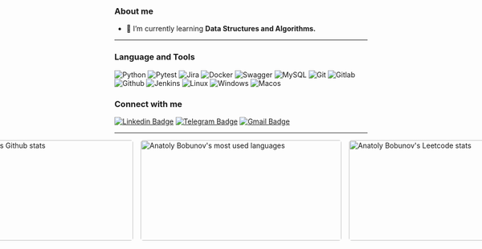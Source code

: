 ### About me

- 🌱 I’m currently learning **Data Structures and Algorithms.**
---
### Language and Tools
![Python](https://img.shields.io/badge/Python-eeeeee?style=flat&logo=python&logoColor=3776AB)
![Pytest](https://img.shields.io/badge/Pytest-eeeeee?style=flat&logo=pytest&logoColor=0A9EDC)
![Jira](https://img.shields.io/badge/Jira-eeeeee?style=flat&logo=jira&logoColor=136be1)
![Docker](https://img.shields.io/badge/Docker-eeeeee?style=flat&logo=docker&logoColor=2496ED)
![Swagger](https://img.shields.io/badge/Swagger-eeeeee?style=flat&logo=swagger)
![MySQL](https://img.shields.io/badge/MySQL-eeeeee?style=flat&logo=mysql&logoColor=00618a)
![Git](https://img.shields.io/badge/Git-eeeeee?style=flat&logo=git)
![Gitlab](https://img.shields.io/badge/Gitlab-eeeeee?style=flat&logo=gitlab)
![Github](https://img.shields.io/badge/Github-eeeeee?style=flat&logo=github)
![Jenkins](https://img.shields.io/badge/Jenkins-eeeeee?style=flat&logo=jenkins)
![Linux](https://img.shields.io/badge/Linux-eeeeee?style=flat&logo=linux)
![Windows](https://img.shields.io/badge/Windows-eeeeee?style=flat&logo=windows)
![Macos](https://img.shields.io/badge/Macos-eeeeee?style=flat&logo=macos)

### Connect with me
[![Linkedin Badge](https://img.shields.io/badge/-anatolybobunov-blue?style=flat&logo=Linkedin&logoColor=white&link=https://www.linkedin.com/in/anatolybobunov/)](https://www.linkedin.com/in/anatolybobunov/)
[![Telegram Badge](https://img.shields.io/badge/-anatoly_bobunov-white?style=flat&logo=Telegram&logoColor=blue&link=https://t.me/anatoly_bobunov)](https://t.me/anatoly_bobunov)
[![Gmail Badge](https://img.shields.io/badge/-dev.bobunov@gmail.com-red?style=flat&logo=Gmail&logoColor=white&link=mailto:dev.bobunov@gmail.com)](mailto:dev.bobunov@gmail.com)



---
<p style="display: flex; justify-content: center">
<img style="border-radius: 5px; margin-bottom: 10px" alt="Anatoly Bobunov's Github stats" width="400px" height="200px" src="https://github-readme-stats.vercel.app/api?username=AnatolyBobunov&show_icons=true&theme=default#gh-light-mode-only" />
<img style="border-radius: 5px; margin: 0 0 10px 15px;" alt="Anatoly Bobunov's most used languages" width="400px" height="200px" src="https://github-readme-stats.vercel.app/api/top-langs/?username=AnatolyBobunov&layout=compact" />
<img style="border-radius: 5px; margin: 0 0 10px 15px;" alt="Anatoly Bobunov's Leetcode stats" width="400px" height="200px" src="https://leetcard.jacoblin.cool/AnatolyBobunov?theme=light" />
</p>


<!--
<img align="left" alt="Jenkins" width="50px" style="padding-right:10px;" src="https://cdn.jsdelivr.net/gh/devicons/devicon/icons/jenkins/jenkins-original.svg"/>
-->

